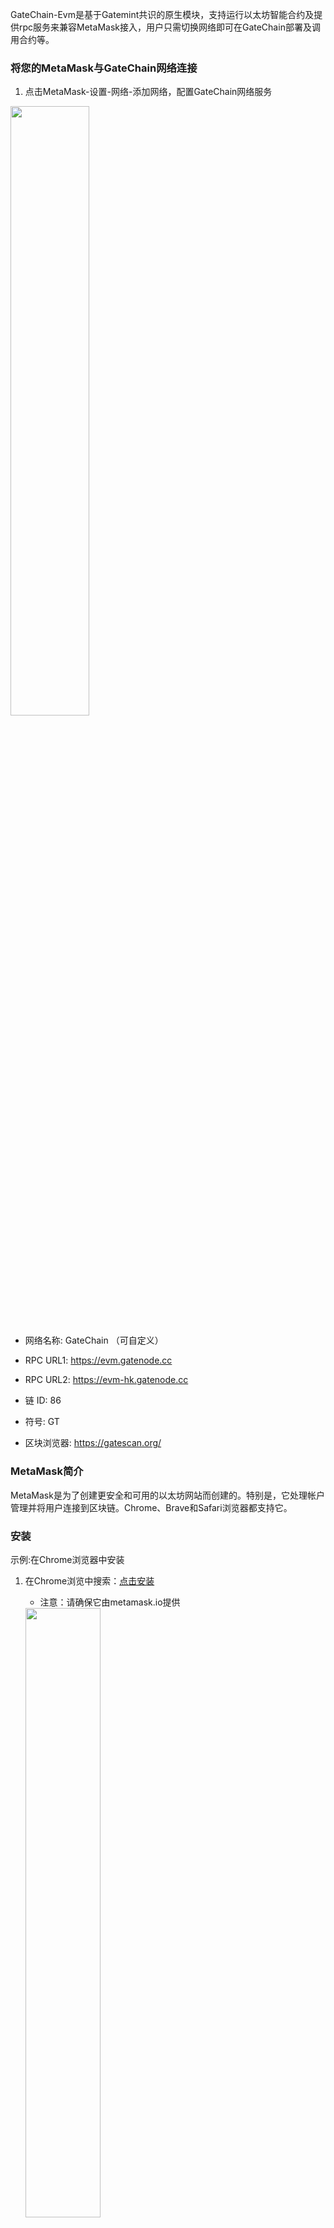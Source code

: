 
<span id="MetaMask接入指南"></span>

GateChain-Evm是基于Gatemint共识的原生模块，支持运行以太坊智能合约及提供rpc服务来兼容MetaMask接入，用户只需切换网络即可在GateChain部署及调用合约等。
### 将您的MetaMask与GateChain网络连接

1. 点击MetaMask-设置-网络-添加网络，配置GateChain网络服务

<img src="../../images/metamask7.png"  height=50% width=50%>

* 网络名称: GateChain （可自定义）
 
* RPC URL1: https://evm.gatenode.cc
* RPC URL2: https://evm-hk.gatenode.cc
  
* 链 ID: 86
* 符号: GT
* 区块浏览器: https://gatescan.org/

### MetaMask简介

MetaMask是为了创建更安全和可用的以太坊网站而创建的。特别是，它处理帐户管理并将用户连接到区块链。Chrome、Brave和Safari浏览器都支持它。

### 安装

示例:在Chrome浏览器中安装

1. 在Chrome浏览中搜索：<a href="https://chrome.google.com/webstore/search/MetaMask" target="_blank">点击安装</a>
	* 注意：请确保它由metamask.io提供
	
	<img src="../../images/metamask1.png"  height=50% width=50%>

2. 点击“添加至Chrome”，安装成功，接下来快去创建钱包吧！

	<img src="../../images/metamask2.png"  height=50% width=50%>

### 创建账户

1.可以选择导入钱包或创建钱包，点击“创建钱包”

<img src="../../images/metamask3.png"  height=50% width=50%>

2.输入密码及备份账户助记词

<img src="../../images/metamask4.png"  height=50% width=50%>
<img src="../../images/metamask5.png"  height=50% width=50%>

3.完成助记词验证后，创建账户成功，接下来快去与gatechain网络连接吧!

<img src="../../images/metamask6.png"  height=50% width=50%>



### 将您的“gt”账户余额转入到MetaMask账户余额中

1. 钱包转账:复制MetaMask账户地址，粘贴到钱包-转账-接收地址中，进行转账[[具体操作步骤]](../integration/gatechain-wallet.md#evm)

2. CLI或API转账：与普通转账交易一样，只需替换接收人地址即可。
> [[CLI操作步骤]](../developers/cli/tx.md#发送交易)
> 
> [[API操作步骤]](../developers/api/tx.md#发送交易)

### 将您的GT转账到MetaMask其他账户中

1.选择要转账的账户，进入主页点击“发送”按钮。

<img src="../../images/metamask10.png"  height=50% width=50%>

2.输入要发送的账户地址及金额，点击“下一步”。

<img src="../../images/metamask11.png"  height=50% width=50%>

3.确认交易信息，点击“确认”，等待交易打包。

<img src="../../images/metamask12.png"  height=50% width=50%>

4.交易成功后可以去gatechain浏览器查看交易详细信息。
	
>浏览器地址：<a href="https://gatescan.org/txs" target="_blank">点击进入</a>





